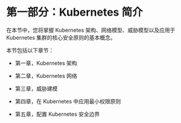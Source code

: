 # 第一部分：Kubernetes 简介

在本节中，您将掌握 Kubernetes 架构、网络模型、威胁模型以及应用于 Kubernetes 集群的核心安全原则的基本概念。

本节包括以下章节：

+   第一章，Kubernetes 架构

+   第二章，Kubernetes 网络

+   第三章，威胁建模

+   第四章，在 Kubernetes 中应用最小权限原则

+   第五章，配置 Kubernetes 安全边界
